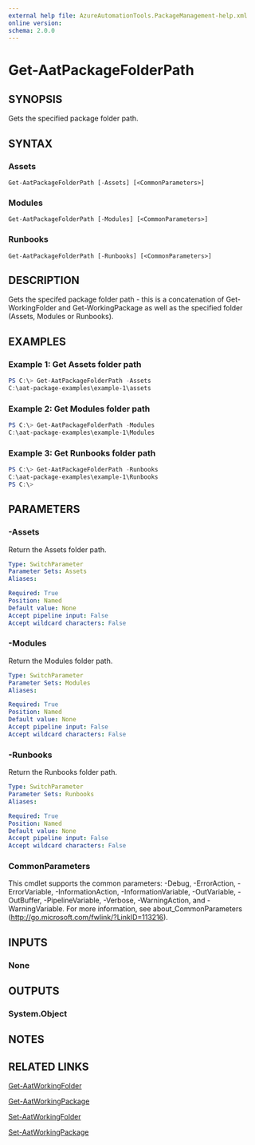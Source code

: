```yaml
---
external help file: AzureAutomationTools.PackageManagement-help.xml
online version: 
schema: 2.0.0
---
```


# Get-AatPackageFolderPath

## SYNOPSIS
Gets the specified package folder path.

## SYNTAX

### Assets
```
Get-AatPackageFolderPath [-Assets] [<CommonParameters>]
```

### Modules
```
Get-AatPackageFolderPath [-Modules] [<CommonParameters>]
```

### Runbooks
```
Get-AatPackageFolderPath [-Runbooks] [<CommonParameters>]
```

## DESCRIPTION
Gets the specifed package folder path - this is a concatenation of Get-WorkingFolder and Get-WorkingPackage as well as the specified folder (Assets, Modules or Runbooks).

## EXAMPLES

### Example 1: Get Assets folder path
```PowerShell
PS C:\> Get-AatPackageFolderPath -Assets
C:\aat-package-examples\example-1\assets
```

### Example 2: Get Modules folder path
```PowerShell
PS C:\> Get-AatPackageFolderPath -Modules
C:\aat-package-examples\example-1\Modules
```

### Example 3: Get Runbooks folder path
```PowerShell
PS C:\> Get-AatPackageFolderPath -Runbooks
C:\aat-package-examples\example-1\Runbooks
PS C:\>
```

## PARAMETERS

### -Assets
Return the Assets folder path.

```yaml
Type: SwitchParameter
Parameter Sets: Assets
Aliases: 

Required: True
Position: Named
Default value: None
Accept pipeline input: False
Accept wildcard characters: False
```

### -Modules
Return the Modules folder path.

```yaml
Type: SwitchParameter
Parameter Sets: Modules
Aliases: 

Required: True
Position: Named
Default value: None
Accept pipeline input: False
Accept wildcard characters: False
```

### -Runbooks
Return the Runbooks folder path.

```yaml
Type: SwitchParameter
Parameter Sets: Runbooks
Aliases: 

Required: True
Position: Named
Default value: None
Accept pipeline input: False
Accept wildcard characters: False
```

### CommonParameters
This cmdlet supports the common parameters: -Debug, -ErrorAction, -ErrorVariable, -InformationAction, -InformationVariable, -OutVariable, -OutBuffer, -PipelineVariable, -Verbose, -WarningAction, and -WarningVariable. For more information, see about_CommonParameters (http://go.microsoft.com/fwlink/?LinkID=113216).

## INPUTS

### None

## OUTPUTS

### System.Object

## NOTES

## RELATED LINKS

[Get-AatWorkingFolder](.)

[Get-AatWorkingPackage](.)

[Set-AatWorkingFolder](.)

[Set-AatWorkingPackage](.)
